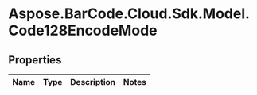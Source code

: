# Aspose.BarCode.Cloud.Sdk.Model.Code128EncodeMode

## Properties

Name | Type | Description | Notes
---- | ---- | ----------- | -----

